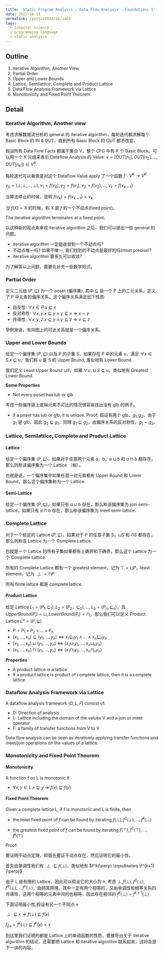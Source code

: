 ```yaml
---
title: 'Static Program Analysis : Data Flow Analysis - Foundations I'
date: 2022-10-13
permalink: /posts/2022/10/sa05
tags:
  - computer science
  - programming language
  - static analysis
---
```


## Outline
1. Iterative Algorithm, Another View
2. Partial Order
3. Upper and Lower Bounds
4. Lattice, Semilattice, Complete and Product Lattice
5. Data Flow Analysis Framework via Lattice
6. Monotonicity and Fixed Point Theorem

## Detail

### Iterative Algorithm, Another view

考虑求解数据流分析的 general 的 iterative algorithm，每轮迭代都求解每个 Basic Block 的 IN & OUT，直到所有 Basic Block 的 OUT 都不改变。

假设所有 Data Flow Facts 都属于集合 V，整个 CFG 中有 K 个 Basic Block。可以用一个 K 元组来表示 Dataflow Analysis 的 Value: $v = (OUT[n_1], OUT[n_2], ..., OUT[n_K]) \in V^K$.

每轮迭代可以看做是对这个 Dataflow Value apply 了一个函数 $f:V^K \to V^K$

$v_0 = (\perp, \perp, ..., \perp), v_1 = f(v_0), v_2 = f(v_1), v_3 = f(v_2), ..., v_k = f(v_{k-1})$

当算法停止的时候，说明 $f(v_k) = f(v_{k-1}) = v_k$

当 $f(X) = X$ 的时候，称 X 是 $f$ 的一个不动点(fixed point)。

The iterative algorithm terminates at a fixed point.

以这种新的观点来审视 iterative algorithm 之后，我们可以提出一些 general 的问题。

- iterative algorithm 一定能收敛到一个不动点吗?
- 不动点唯一吗? 如果不唯一, 我们找到的不动点是最好的吗(most precise)?
- iterative algorithm 要多久可以收敛?

为了解答以上问题，需要先补充一些数学知识。

### Partial Order

定义二元组 $(P, \sqsubseteq)$ 为一个 poset (偏序集), 其中 $\sqsubseteq$ 是一个 P 上的二元关系，定义了 P 中元素的偏序关系，这个偏序关系满足如下性质:
- 自反性: $\forall x \in P. x\sqsubseteq x$
- 反对称性: $\forall x,y. x \sqsubseteq y \land y \sqsubseteq x \Rightarrow x = y$
- 传递性: $\forall x, y, z. x \sqsubseteq y \land y \sqsubseteq z \Rightarrow x \sqsubseteq z$

举例来说，有向图上的可达关系就是一个偏序关系。

### Upper and Lower Bounds

给定一个偏序集 $(P, \sqsubseteq)$ 以及 P 的子集 S，如果存在 P 中的元素 u，满足 $\forall x \in S. x \sqsubseteq u$，我们称 u 是 S 的 Upper Bound, 类似地有 Lower Bound.

我们定义 Least Upper Bound $\sqcup S$，如果 $\forall u. \sqcup S \sqsubseteq u$，类似地有 Greatest Lower Bound.

**Some Properties**
- Not every poset has lub or glb

考虑一些偏序链上底端元素不可比的情况很容易找出没有 glb 的例子。

- if a poset has lub or glb, it is unique.
Proof:
假设有两个 glb，$g_1, g_2$，由于 $g_1$ 是 glb，因此 $g_2 \sqsubseteq g_1$，同理 $g_1 \sqsubseteq g_2$，由偏序关系的反对称性，$g_1 = g_2$。

### Lattice, Semilattice, Complete and Product Lattice

#### Lattice

给定一个偏序集 $(P, \sqsubseteq)$，如果对于任意两个元素 a，b，$a\sqcup b$ 和 $a\sqcap b$ 都存在，那么则称该偏序集为一个 Lattice （格）。

也就是说，一个偏序集中如果任意一对元素都有 Upper Bound 和 Lower Bound，那么这个偏序集称为一个 Lattice.

#### Semi-Lattice

给定一个偏序集 $(P,\sqsubseteq)$，如果只有 $a \sqcup b$ 存在，那么称该偏序集为 join semi-lattice，如果只有 $a \sqcap b$ 存在，那么称该偏序集为 meet semi-lattice.

### Complete Lattice

对于一个给定的 Lattice $(P, \sqsubseteq)$，如果对于 P 的任意子集 S，$\sqcup S$ 和 $\sqcap S$ 都存在，那么则称该 Lattice 为一个 Complete Lattice.

也就是一个 Lattice 的所有子集如果都有上确界和下确界，那么这个 Lattice 为一个 Complete Lattice.

所有的 Complete Lattice 都有一个 greatest element，记为 $\top = \sqcup P$，least element，记为 $\perp = \sqcap P$

所有 finite lattice 都是 complete lattice.

#### Product Lattice

给定 Lattice $L_1 = (P_1, \sqsubseteq_1), L_2 = (P_2，\sqsubseteq_2), ..., L_n = (P_n, \sqsubseteq_n)$，且 $UpperBound(P_i) = \sqcup, LowerBound(P_i) = \sqcap_i$，那么我们可以定义 Product Lattice $L^n = (P, \sqsubseteq)$
- $P = P_1 \times P_2 \times ... \times P_n$
- $(x_1, ..., x_n) \sqsubseteq (y_1, ..., y_n) \Leftrightarrow x_1 \sqsubseteq_1 y_1 \land ... \land x_n \sqsubseteq_n y_n$
- $(x_1,..., x_n) \sqcup (y_1, ..., y_n) \Leftrightarrow (x_1 \sqcup_1 y_1, ..., x_n \sqcup_n y_n)$
- $(x_1,..., x_n) \sqcap (y_1, ..., y_n) \Leftrightarrow (x_1 \sqcap_1 y_1, ..., x_n \sqcap_n y_n)$

**Properties**
- A product lattice is a lattice
- If a product lattice is product of complete lattice, then it is a complete lattice.

### Dataflow Analysis Framework via Lattice

A dataflow analysis framework $(D, L, F)$ consist of:

- D: Direction of analysis
- L: Lattice including the domain of the values V and a join or meet operator
- F: a family of transfer functions from V to V

Data flow analysis can be seen as iteratively applying transfer functions and meet/join operations on the values of a lattice.

### Monotonicity and Fixed Point Theorem

#### Monotonicity
A function f on L is monotonic if
- $\forall x,y \in L. x\sqsubseteq y \Rightarrow f(x) \sqsubseteq f(y)$ 

#### Fixed Point Theorem
Given a complete lattice L, if f is monotonic and L is finite, then

- the least fixed point of $f$ can be found by iterating $f(\perp), f^2(\perp), ..., f^k(\perp)$

- the greatest fixed point of $f$ can be found by iterating $f(\top), f^2(\top), ..., f^k(\top)$

Proof:

要证明不动点定理，即首先要证不动点存在，然后证明它的最小性。

首先由单调性我们有 $\perp \sqsubseteq f(\perp)$，类似地有 $f^k(\perp) \sqsubseteq \f^{k+1}(\perp)$

由于 L 是有限的 Lattice，因此可以假设它的大小为 n. 考虑 $\perp, f(\perp), f^2(\perp), f^3(\perp),.., f^n(\perp)$，由鸽笼原理，其中一定有两个相等的，又由单调性和相等关系的传递性，这两个相等的元素中间的也相等，因此存在相邻的 $f^k(\perp) = f^{k+1}(\perp)$

下面证明最小性,假设有另一个不同点 x

$\perp \sqsubseteq x \Rightarrow f(\perp) \sqsubseteq f(x)$

$f_{fix} = f^{k}(\perp) \sqsubseteq f^{k}(x) = x$

到这里我们证明的都是 Lattice 上的单调函数的性质，要推导出关于 iterative algorithm 的结论，还需要把 Lattice 和 iterative algorithm 联系起来，这将会是下一讲的内容。